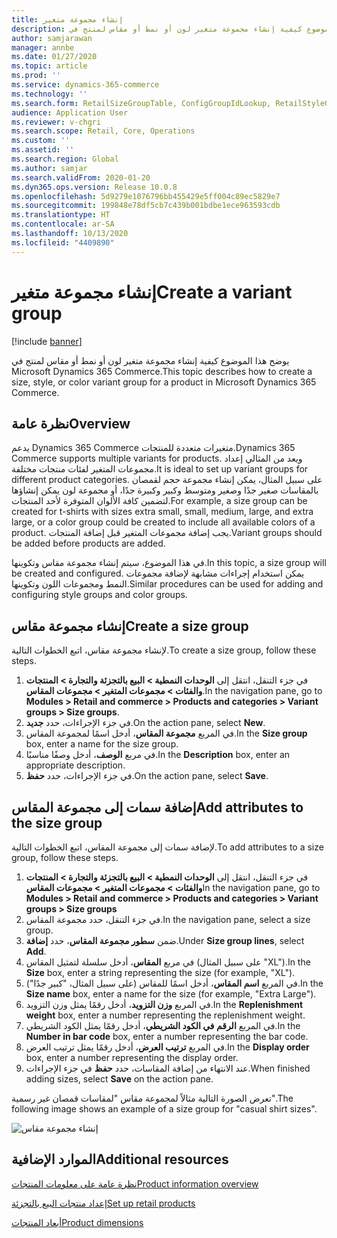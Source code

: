 ```yaml
---
title: إنشاء مجموعة متغير
description: يوضح هذا الموضوع كيفية إنشاء مجموعة متغير لون أو نمط أو مقاس لمنتج في Microsoft Dynamics 365 Commerce.
author: samjarawan
manager: annbe
ms.date: 01/27/2020
ms.topic: article
ms.prod: ''
ms.service: dynamics-365-commerce
ms.technology: ''
ms.search.form: RetailSizeGroupTable, ConfigGroupIdLookup, RetailStyleGroupTable
audience: Application User
ms.reviewer: v-chgri
ms.search.scope: Retail, Core, Operations
ms.custom: ''
ms.assetid: ''
ms.search.region: Global
ms.author: samjar
ms.search.validFrom: 2020-01-20
ms.dyn365.ops.version: Release 10.0.8
ms.openlocfilehash: 5d9279e1076796bb455429e5ff004c89ec5829e7
ms.sourcegitcommit: 199848e78df5cb7c439b001bdbe1ece963593cdb
ms.translationtype: HT
ms.contentlocale: ar-SA
ms.lasthandoff: 10/13/2020
ms.locfileid: "4409890"
---
```

# <a name="create-a-variant-group"></a><span data-ttu-id="389b1-103">إنشاء مجموعة متغير</span><span class="sxs-lookup"><span data-stu-id="389b1-103">Create a variant group</span></span>


[!include [banner](includes/banner.md)]

<span data-ttu-id="389b1-104">يوضح هذا الموضوع كيفية إنشاء مجموعة متغير لون أو نمط أو مقاس لمنتج في Microsoft Dynamics 365 Commerce.</span><span class="sxs-lookup"><span data-stu-id="389b1-104">This topic describes how to create a size, style, or color variant group for a product in Microsoft Dynamics 365 Commerce.</span></span>

## <a name="overview"></a><span data-ttu-id="389b1-105">نظرة عامة</span><span class="sxs-lookup"><span data-stu-id="389b1-105">Overview</span></span>

<span data-ttu-id="389b1-106">يدعم Dynamics 365 Commerce متغيرات متعددة للمنتجات.</span><span class="sxs-lookup"><span data-stu-id="389b1-106">Dynamics 365 Commerce supports multiple variants for products.</span></span> <span data-ttu-id="389b1-107">ويعد من المثالي إعداد مجموعات المتغير لفئات منتجات مختلفة.</span><span class="sxs-lookup"><span data-stu-id="389b1-107">It is ideal to set up variant groups for different product categories.</span></span> <span data-ttu-id="389b1-108">على سبيل المثال، يمكن إنشاء مجموعة حجم لقمصان بالمقاسات صغير جدًا وصغير ومتوسط وكبير وكبيرة جدًا، أو مجموعة لون يمكن إنشاؤها لتضمين كافة الألوان المتوفرة لأحد المنتجات.</span><span class="sxs-lookup"><span data-stu-id="389b1-108">For example, a size group can be created for t-shirts with sizes extra small, small, medium, large, and extra large, or a color group could be created to include all available colors of a product.</span></span> <span data-ttu-id="389b1-109">يجب إضافة مجموعات المتغير قبل إضافة المنتجات.</span><span class="sxs-lookup"><span data-stu-id="389b1-109">Variant groups should be added before products are added.</span></span>

<span data-ttu-id="389b1-110">في هذا الموضوع، سيتم إنشاء مجموعة مقاس وتكوينها.</span><span class="sxs-lookup"><span data-stu-id="389b1-110">In this topic, a size group will be created and configured.</span></span> <span data-ttu-id="389b1-111">يمكن استخدام إجراءات مشابهة لإضافة مجموعات النمط ومجموعات اللون وتكوينها.</span><span class="sxs-lookup"><span data-stu-id="389b1-111">Similar procedures can be used for adding and configuring style groups and color groups.</span></span>

## <a name="create-a-size-group"></a><span data-ttu-id="389b1-112">إنشاء مجموعة مقاس</span><span class="sxs-lookup"><span data-stu-id="389b1-112">Create a size group</span></span>

<span data-ttu-id="389b1-113">لإنشاء مجموعة مقاس، اتبع الخطوات التالية.</span><span class="sxs-lookup"><span data-stu-id="389b1-113">To create a size group, follow these steps.</span></span>
 
1. <span data-ttu-id="389b1-114">في جزء التنقل، انتقل إلى **الوحدات النمطية \> البيع بالتجزئة والتجارة \> المنتجات والفئات \> مجموعات المتغير \> مجموعات المقاس**.</span><span class="sxs-lookup"><span data-stu-id="389b1-114">In the navigation pane, go to **Modules \> Retail and commerce \> Products and categories \> Variant groups \> Size groups**.</span></span>
1. <span data-ttu-id="389b1-115">في جزء الإجراءات، حدد **جديد**.</span><span class="sxs-lookup"><span data-stu-id="389b1-115">On the action pane, select **New**.</span></span>
1. <span data-ttu-id="389b1-116">في المربع **مجموعة المقاس**، أدخل اسمًا لمجموعة المقاس.</span><span class="sxs-lookup"><span data-stu-id="389b1-116">In the **Size group** box, enter a name for the size group.</span></span>
1. <span data-ttu-id="389b1-117">في مربع **الوصف**، أدخل وصفًا مناسبًا.</span><span class="sxs-lookup"><span data-stu-id="389b1-117">In the **Description** box, enter an appropriate description.</span></span>
1. <span data-ttu-id="389b1-118">في جزء الإجراءات، حدد **حفظ**.</span><span class="sxs-lookup"><span data-stu-id="389b1-118">On the action pane, select **Save**.</span></span>

## <a name="add-attributes-to-the-size-group"></a><span data-ttu-id="389b1-119">إضافة سمات إلى مجموعة المقاس</span><span class="sxs-lookup"><span data-stu-id="389b1-119">Add attributes to the size group</span></span>

<span data-ttu-id="389b1-120">لإضافة سمات إلى مجموعة المقاس، اتبع الخطوات التالية.</span><span class="sxs-lookup"><span data-stu-id="389b1-120">To add attributes to a size group, follow these steps.</span></span>

1. <span data-ttu-id="389b1-121">في جزء التنقل، انتقل إلى **الوحدات النمطية \> البيع بالتجزئة والتجارة \> المنتجات والفئات \> مجموعات المتغير \> مجموعات المقاس**</span><span class="sxs-lookup"><span data-stu-id="389b1-121">In the navigation pane, go to **Modules \> Retail and commerce \> Products and categories \> Variant groups \> Size groups**</span></span>
1. <span data-ttu-id="389b1-122">في جزء التنقل، حدد مجموعة المقاس.</span><span class="sxs-lookup"><span data-stu-id="389b1-122">In the navigation pane, select a size group.</span></span>
1. <span data-ttu-id="389b1-123">ضمن **سطور مجموعة المقاس**، حدد **إضافة**.</span><span class="sxs-lookup"><span data-stu-id="389b1-123">Under **Size group lines**, select **Add**.</span></span>
1. <span data-ttu-id="389b1-124">في مربع **المقاس**، أدخل سلسلة لتمثيل المقاس (على سبيل المثال "XL").</span><span class="sxs-lookup"><span data-stu-id="389b1-124">In the **Size** box, enter a string representing the size (for example, "XL").</span></span>
1. <span data-ttu-id="389b1-125">في المربع **اسم المقاس**، أدخل اسمًا للمقاس (على سبيل المثال، "كبير جدًا").</span><span class="sxs-lookup"><span data-stu-id="389b1-125">In the **Size name** box, enter a name for the size (for example, "Extra Large").</span></span>
1. <span data-ttu-id="389b1-126">في المربع **وزن التزويد**، أدخل رقمًا يمثل وزن التزويد.</span><span class="sxs-lookup"><span data-stu-id="389b1-126">In the **Replenishment weight** box, enter a number representing the replenishment weight.</span></span>
1. <span data-ttu-id="389b1-127">في المربع **الرقم في الكود الشريطي**، أدخل رقمًا يمثل الكود الشريطي.</span><span class="sxs-lookup"><span data-stu-id="389b1-127">In the **Number in bar code** box, enter a number representing the bar code.</span></span>
1. <span data-ttu-id="389b1-128">في المربع **ترتيب العرض**، أدخل رقمًا يمثل ترتيب العرض.</span><span class="sxs-lookup"><span data-stu-id="389b1-128">In the **Display order** box, enter a number representing the display order.</span></span>
1. <span data-ttu-id="389b1-129">عند الانتهاء من إضافة المقاسات، حدد **حفظ** في جزء الإجراءات.</span><span class="sxs-lookup"><span data-stu-id="389b1-129">When finished adding sizes, select **Save** on the action pane.</span></span>

<span data-ttu-id="389b1-130">تعرض الصورة التالية مثالاً لمجموعة مقاس "لمقاسات قمصان غير رسمية".</span><span class="sxs-lookup"><span data-stu-id="389b1-130">The following image shows an example of a size group for "casual shirt sizes".</span></span>

![إنشاء مجموعة مقاس](media/create-variant-group.png)

## <a name="additional-resources"></a><span data-ttu-id="389b1-132">الموارد الإضافية</span><span class="sxs-lookup"><span data-stu-id="389b1-132">Additional resources</span></span>

[<span data-ttu-id="389b1-133">نظرة عامة على معلومات المنتجات</span><span class="sxs-lookup"><span data-stu-id="389b1-133">Product information overview</span></span>](../supply-chain/pim/product-information.md?toc=/dynamics365/commerce/toc.json)

[<span data-ttu-id="389b1-134">إعداد منتجات البيع بالتجزئة</span><span class="sxs-lookup"><span data-stu-id="389b1-134">Set up retail products</span></span>](set-up-retail-products.md)

[<span data-ttu-id="389b1-135">أبعاد المنتجات</span><span class="sxs-lookup"><span data-stu-id="389b1-135">Product dimensions</span></span>](../supply-chain/pim/product-dimensions.md?toc=/dynamics365/commerce/toc.json)
